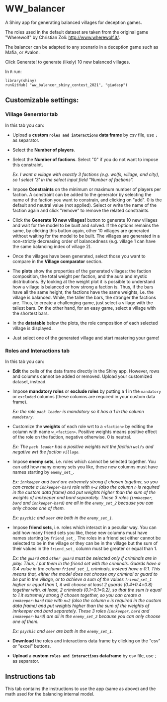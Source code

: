 # WW_balancer

A Shiny app for generating balanced villages for deception games.

The roles used in the default dataset are taken from the original game
"Wherewolf" by Christian Zoli: <http://www.wherewolf.it/>.

The balancer can be adapted to any scenario in a deception game such as
Mafia, or Avalon.

Click Generate! to generate (likely) 10 new balanced villages.

In `R` run:

```
library(shiny)
runGitHub( "ww_balancer_shiny_contest_2021", "giadasp")
```

## Customizable settings:

### Village Generator tab

In this tab you can:

-   Upload a **custom `roles and interactions` data frame** by csv file,
use `;` as separator.
-   Select the **Number of players**.
-   Select the **Number of factions**. Select "0" if you do not want to impose this constraint.

    *Ex. I want a village with exactly 3 factions (e.g. wolfs, village, and city), so I select '3' in the select input field "Number of factions".*
-   Impose **Constraints** on the minimum or maximum number of players
per faction. A constraint can be added to the generator by selecting
the name of the faction you want to constrain, and clicking on
"add". 0 is the default and neutral value (not applied). Select or
write the name of the faction again and click "remove" to remove the
related constraints.

-   Click the **Generate 10 new villages!** button to generate 10 new villages
and wait for the model to be built and solved. If the options remains the same,
by clicking this button again, other 10 villages are generated without waiting for
the model to be built. The villages are generated in a non-strictly decreasing 
order of balancedness (e.g. village 1 can have the same balancing index of village 2).

-   Once the villages have been generated, select those you want to compare in the
**Village comparator** section.

-   The **plots** show the properties of the generated villages: the 
faction composition, the total weight per faction, and the aura and mystic
distributions. By looking at the weight plot it is possible to understand how 
a village is balanced or how strong a faction is. Thus, if the bars have all the 
same height, the factions have the same weights, i.e. the village is balanced.
While, the taller the bars, the stronger the factions are.
Thus, to create a challenging game, just select a village with the tallest bars.
On the other hand, for an easy game, select a village with the shortest bars.

-   In the **datatable** below the plots, the role composition of each selected village
is displayed. 

-   Just select one of the generated village and start mastering your game!


### Roles and Interactions tab

In this tab you can:

-   **Edit** the cells of the data frame directly in the Shiny app.
However, rows and columns cannot be added or removed.
Upload your customized dataset, instead.

-   Impose **mandatory roles** or **exclude roles** by putting a 1 in
the `mandatory` or `excluded` columns (these columns are required in
your custom data frame).

    *Ex: the role `pack leader` is mandatory so it has a 1 in the column
`mandatory`.*

-   Customize the **weights** of each role wrt to a `<faction>` by
editing the column with name `w_<faction>`. Positive weights means
positive effect of the role on the faction, negative otherwise. 0 is
neutral.

    *Ex: The `pack leader` has a positive weights wrt the faction
`wolfs` and negative wrt the faction `village`.*

-   Impose **enemy sets**, i.e. roles which cannot be selected together.
You can add how many enemy sets you like, these new columns must
have names starting by `enemy_set_`.

    *Ex: `innkeeper` and `bard` are extremely strong if chosen together,
so you can create a `innkeeper-bard` role with `n=2` (also the
column `n` is required in the custom data frame) and put weights
higher than the sum of the weights of innkeeper and bard separately.
These 3 roles (`innkeeper`, `bard` and `innkeeper-bard`) are all in
the `enemy_set_2` because you can only choose one of them.*

    *Ex: `psychic` and `seer` are both in the `enemy_set_1`.*
    
-   Impose **friend sets**, i.e. roles which interact in a peculiar way.
You can add how many friend sets you like, these new columns must
have names starting by `friend_set_`. The roles in a friend set either cannot be 
selected to be in the village or they can be in the village but the sum of their
values in the `friend_set_` column must be greater or equal than 1.

    *Ex: the `guard` and `other guard` must be selected only if criminals are in
    play. Thus, I put them in the friend set with the criminals. Guards have a 0.4
    value in the column `friend_set_1`, criminals, instead have a 0.1.
    This means that, either the model does not choose any criminal or guard to
    be put in the village, or to achieve a sum of the values `friend_set_1` higher
    or equal than 1, it will choose at least 2 guards (0.4+0.4=0.8) together with,
    at least, 2 criminals (0.1+0.1=0.2), so that the sum is equal to 1.it extremely strong if chosen together,
so you can create a `innkeeper-bard` role with `n=2` (also the
column `n` is required in the custom data frame) and put weights
higher than the sum of the weights of innkeeper and bard separately.
These 3 roles (`innkeeper`, `bard` and `innkeeper-bard`) are all in
the `enemy_set_2` because you can only choose one of them.*

    *Ex: `psychic` and `seer` are both in the `enemy_set_1`.*


-   **Download** the roles and interactions data frame by clicking on
the "csv" or "excel" buttons.

-   **Upload** a **custom `roles and interactions` dataframe** by csv file, use `;` as separator.

## Instructions tab

This tab contains the instructions to use the app (same as above) and the math used for the balancing internal model.